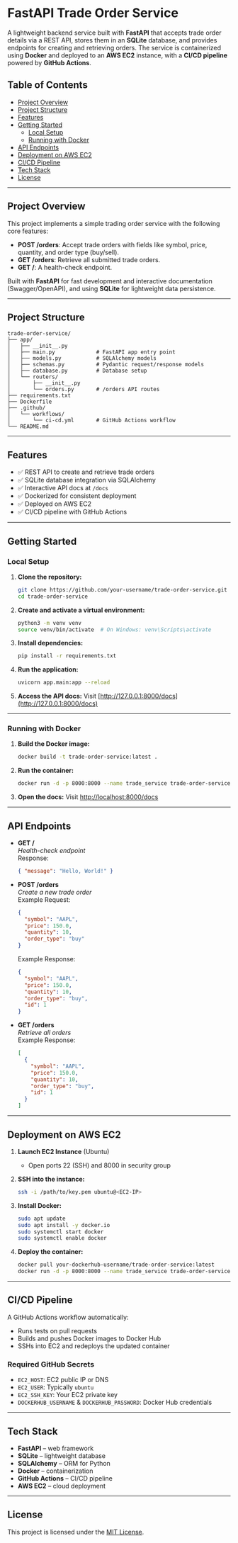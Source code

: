 # FastAPI Trade Order Service

A lightweight backend service built with **FastAPI** that accepts trade order details via a REST API, stores them in an **SQLite** database, and provides endpoints for creating and retrieving orders. The service is containerized using **Docker** and deployed to an **AWS EC2** instance, with a **CI/CD pipeline** powered by **GitHub Actions**.

## Table of Contents

- [Project Overview](#project-overview)
- [Project Structure](#project-structure)
- [Features](#features)
- [Getting Started](#getting-started)
  - [Local Setup](#local-setup)
  - [Running with Docker](#running-with-docker)
- [API Endpoints](#api-endpoints)
- [Deployment on AWS EC2](#deployment-on-aws-ec2)
- [CI/CD Pipeline](#cicd-pipeline)
- [Tech Stack](#tech-stack)
- [License](#license)

---

## Project Overview

This project implements a simple trading order service with the following core features:
- **POST /orders**: Accept trade orders with fields like symbol, price, quantity, and order type (buy/sell).
- **GET /orders**: Retrieve all submitted trade orders.
- **GET /**: A health-check endpoint.

Built with **FastAPI** for fast development and interactive documentation (Swagger/OpenAPI), and using **SQLite** for lightweight data persistence.

---

## Project Structure

```
trade-order-service/
├── app/
│   ├── __init__.py
│   ├── main.py             # FastAPI app entry point
│   ├── models.py           # SQLAlchemy models
│   ├── schemas.py          # Pydantic request/response models
│   ├── database.py         # Database setup
│   └── routers/
│       ├── __init__.py
│       └── orders.py       # /orders API routes
├── requirements.txt
├── Dockerfile
├── .github/
│   └── workflows/
│       └── ci-cd.yml       # GitHub Actions workflow
└── README.md
```

---

## Features

- ✅ REST API to create and retrieve trade orders  
- ✅ SQLite database integration via SQLAlchemy  
- ✅ Interactive API docs at `/docs`  
- ✅ Dockerized for consistent deployment  
- ✅ Deployed on AWS EC2  
- ✅ CI/CD pipeline with GitHub Actions  

---

## Getting Started

### Local Setup

1. **Clone the repository:**
   ```bash
   git clone https://github.com/your-username/trade-order-service.git
   cd trade-order-service
   ```

2. **Create and activate a virtual environment:**
   ```bash
   python3 -m venv venv
   source venv/bin/activate  # On Windows: venv\Scripts\activate
   ```

3. **Install dependencies:**
   ```bash
   pip install -r requirements.txt
   ```

4. **Run the application:**
   ```bash
   uvicorn app.main:app --reload
   ```

5. **Access the API docs:**
   Visit [http://127.0.0.1:8000/docs](http://127.0.0.1:8000/docs)

---

### Running with Docker

1. **Build the Docker image:**
   ```bash
   docker build -t trade-order-service:latest .
   ```

2. **Run the container:**
   ```bash
   docker run -d -p 8000:8000 --name trade_service trade-order-service:latest
   ```

3. **Open the docs:**
   Visit [http://localhost:8000/docs](http://localhost:8000/docs)

---

## API Endpoints

- **GET /**  
  _Health-check endpoint_  
  Response:
  ```json
  { "message": "Hello, World!" }
  ```

- **POST /orders**  
  _Create a new trade order_  
  Example Request:
  ```json
  {
    "symbol": "AAPL",
    "price": 150.0,
    "quantity": 10,
    "order_type": "buy"
  }
  ```
  Example Response:
  ```json
  {
    "symbol": "AAPL",
    "price": 150.0,
    "quantity": 10,
    "order_type": "buy",
    "id": 1
  }
  ```

- **GET /orders**  
  _Retrieve all orders_  
  Example Response:
  ```json
  [
    {
      "symbol": "AAPL",
      "price": 150.0,
      "quantity": 10,
      "order_type": "buy",
      "id": 1
    }
  ]
  ```

---

## Deployment on AWS EC2

1. **Launch EC2 Instance** (Ubuntu)
   - Open ports 22 (SSH) and 8000 in security group

2. **SSH into the instance:**
   ```bash
   ssh -i /path/to/key.pem ubuntu@<EC2-IP>
   ```

3. **Install Docker:**
   ```bash
   sudo apt update
   sudo apt install -y docker.io
   sudo systemctl start docker
   sudo systemctl enable docker
   ```

4. **Deploy the container:**
   ```bash
   docker pull your-dockerhub-username/trade-order-service:latest
   docker run -d -p 8000:8000 --name trade_service trade-order-service:latest
   ```

---

## CI/CD Pipeline

A GitHub Actions workflow automatically:
- Runs tests on pull requests
- Builds and pushes Docker images to Docker Hub
- SSHs into EC2 and redeploys the updated container

### Required GitHub Secrets

- `EC2_HOST`: EC2 public IP or DNS  
- `EC2_USER`: Typically `ubuntu`  
- `EC2_SSH_KEY`: Your EC2 private key  
- `DOCKERHUB_USERNAME` & `DOCKERHUB_PASSWORD`: Docker Hub credentials  

---

## Tech Stack

- **FastAPI** – web framework  
- **SQLite** – lightweight database  
- **SQLAlchemy** – ORM for Python  
- **Docker** – containerization  
- **GitHub Actions** – CI/CD pipeline  
- **AWS EC2** – cloud deployment  

---

## License

This project is licensed under the [MIT License](LICENSE).

